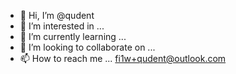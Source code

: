 - 👋 Hi, I’m @qudent
- 👀 I’m interested in ...
- 🌱 I’m currently learning ...
- 💞️ I’m looking to collaborate on ...
- 📫 How to reach me ... fi1w+qudent@outlook.com

<!---
qudent/qudent is a ✨ special ✨ repository because its `README.md` (this file) appears on your GitHub profile.
You can click the Preview link to take a look at your changes.
--->
